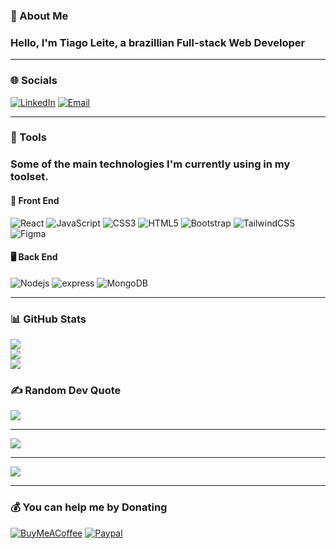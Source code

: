 ### 💫 About Me

### Hello, I'm Tiago Leite, a brazillian Full-stack Web Developer

---

### 🌐 Socials

[![LinkedIn](https://img.shields.io/badge/LinkedIn-%230077B5.svg?logo=linkedin&logoColor=white)](https://linkedin.com/in/tiagocreator)
[![Email](https://img.shields.io/badge/Email-C5221F.svg?logo=gmail&logoColor=white)](mailto:contato@tiagocreator.com)

---

### 🔧 Tools

### Some of the main technologies I'm currently using in my toolset.

#### :iphone: Front End

![React](https://img.shields.io/badge/react-%2320232a.svg?style=for-the-badge&logo=react&logoColor=#6DDAFB)
![JavaScript](https://img.shields.io/badge/javascript-%2320232a.svg?style=for-the-badge&logo=javascript&logoColor=#F0D506)
![CSS3](<https://img.shields.io/badge/css3-%2320232a.svg?style=for-the-badge&logo=css3&logoColor=hsl(229,73%,52%)>)
![HTML5](<https://img.shields.io/badge/html5-%2320232a.svg?style=for-the-badge&logo=html5&logoColor=hsl(11,73%,51%)>)
![Bootstrap](https://img.shields.io/badge/bootstrap-%2320232a.svg?style=for-the-badge&logo=bootstrap&logoColor=#69419D)
![TailwindCSS](https://img.shields.io/badge/tailwind_css-%2320232a.svg?style=for-the-badge&logo=tailwind-css&logoColor=#5CB8F0)
![Figma](<https://img.shields.io/badge/figma-%2320232a.svg?style=for-the-badge&logo=figma&logoColor=hsl(137,50%,59%)>)

#### :desktop_computer: Back End

![Nodejs](https://img.shields.io/badge/node.js-%2320232a.svg?style=for-the-badge&logo=node.js&logoColor=#8BBF3D)
![express](https://img.shields.io/badge/express-%2320232a.svg?style=for-the-badge&logo=express&logoColor=#7F7F7F)
![MongoDB](https://img.shields.io/badge/mongodb-%2320232a.svg?style=for-the-badge&logo=mongodb&logoColor=#4FAA41)

---

### 📊 GitHub Stats

![](https://github-readme-stats.vercel.app/api?username=tiagocreator&theme=merko&hide_border=false&include_all_commits=true&count_private=false)<br/>
![](https://github-readme-streak-stats.herokuapp.com/?user=tiagocreator&theme=merko&hide_border=false)<br/>
![](https://github-readme-stats.vercel.app/api/top-langs/?username=tiagocreator&theme=merko&hide_border=false&include_all_commits=true&count_private=false&layout=compact)

### ✍️ Random Dev Quote

![](https://quotes-github-readme.vercel.app/api?type=horizontal&theme=merko)

---

![](https://www.codewars.com/users/tiagocreator/badges/large)

---

![](https://komarev.com/ghpvc/?username=tiagocreator&style=for-the-badge&color=437FFF)

---

### 💰 You can help me by Donating

[![BuyMeACoffee](https://img.shields.io/badge/Buy%20Me%20a%20Coffee-ffdd00?style=for-the-badge&logo=buy-me-a-coffee&logoColor=black)](https://buymeacoffee.com/tiagocreator)
[![Paypal](https://img.shields.io/badge/paypal-3951ba?style=for-the-badge&logo=paypal&logoColor=white)](https://www.paypal.com/donate/?hosted_button_id=ABBNW83ARPUXY)
